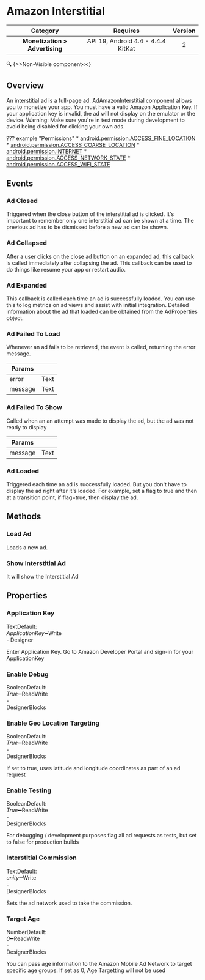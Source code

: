 # Amazon Interstitial

| Category | Requires | Version |
|:--------:|:-------:|:--------:|
|**Monetization > Advertising**|<span class="chip chip-any">API 19, Android 4.4 - 4.4.4 KitKat</span>|<span class="chip chip-number">2</span>|

:mag: {>>Non-Visible component<<}

## Overview

An interstitial ad is a full-page ad. AdAmazonInterstitial component allows you to monetize your app. You must have a valid Amazon Application Key. If your application key is invalid, the ad will not display on the emulator or the device. Warning: Make sure you're in test mode during development to avoid being disabled for clicking your own ads.

??? example "Permissions"
    * [android.permission.ACCESS_FINE_LOCATION](https://developer.android.com/reference/android/Manifest.permission.html#ACCESS_FINE_LOCATION)
    * [android.permission.ACCESS_COARSE_LOCATION](https://developer.android.com/reference/android/Manifest.permission.html#ACCESS_COARSE_LOCATION)
    * [android.permission.INTERNET](https://developer.android.com/reference/android/Manifest.permission.html#INTERNET)
    * [android.permission.ACCESS_NETWORK_STATE](https://developer.android.com/reference/android/Manifest.permission.html#ACCESS_NETWORK_STATE)
    * [android.permission.ACCESS_WIFI_STATE](https://developer.android.com/reference/android/Manifest.permission.html#ACCESS_WIFI_STATE)

## Events

### Ad Closed

Triggered when the close button of the interstitial ad is clicked. It's important to remember only one interstitial ad can be shown at a time. The previous ad has to be dismissed before a new ad can be shown.

<div class="block" ai2-block="event" not-rendered="true" value="%7B%22componentName%22:%20%22Amazon%20Interstitial%22,%20%22name%22:%20%22Ad%20Closed%22,%20%22param%22:%20%5B%5D%7D"></div>

### Ad Collapsed

After a user clicks on the close ad button on an expanded ad, this callback is called immediately after collapsing the ad. This callback can be used to do things like resume your app or restart audio.

<div class="block" ai2-block="event" not-rendered="true" value="%7B%22componentName%22:%20%22Amazon%20Interstitial%22,%20%22name%22:%20%22Ad%20Collapsed%22,%20%22param%22:%20%5B%5D%7D"></div>

### Ad Expanded

This callback is called each time an ad is successfully loaded. You can use this to log metrics on ad views and assist with initial integration. Detailed information about the ad that loaded can be obtained from the AdProperties object.

<div class="block" ai2-block="event" not-rendered="true" value="%7B%22componentName%22:%20%22Amazon%20Interstitial%22,%20%22name%22:%20%22Ad%20Expanded%22,%20%22param%22:%20%5B%5D%7D"></div>

### Ad Failed To Load

Whenever an ad fails to be retrieved, the event is called, returning the error message.

<div class="block" ai2-block="event" not-rendered="true" value="%7B%22componentName%22:%20%22Amazon%20Interstitial%22,%20%22name%22:%20%22Ad%20Failed%20To%20Load%22,%20%22param%22:%20%5B%22error%22,%20%22message%22%5D%7D"></div>

| Params | []() |
|--------|------|
|error|<span class="chip chip-text">Text</span>|
|message|<span class="chip chip-text">Text</span>|

### Ad Failed To Show

Called when an an attempt was made to display the ad, but the ad was not ready to display

<div class="block" ai2-block="event" not-rendered="true" value="%7B%22componentName%22:%20%22Amazon%20Interstitial%22,%20%22name%22:%20%22Ad%20Failed%20To%20Show%22,%20%22param%22:%20%5B%22message%22%5D%7D"></div>

| Params | []() |
|--------|------|
|message|<span class="chip chip-text">Text</span>|

### Ad Loaded

Triggered each time an ad is successfully loaded. But you don't have to display the ad right after it's loaded. For example, set a flag to true and then at a transition point, if flag=true, then display the ad.

<div class="block" ai2-block="event" not-rendered="true" value="%7B%22componentName%22:%20%22Amazon%20Interstitial%22,%20%22name%22:%20%22Ad%20Loaded%22,%20%22param%22:%20%5B%5D%7D"></div>

## Methods

### Load Ad

Loads a new ad.

<div class="block" ai2-block="method" not-rendered="true" value="%7B%22componentName%22:%20%22Amazon%20Interstitial%22,%20%22name%22:%20%22Load%20Ad%22,%20%22output%22:%20false,%20%22param%22:%20%5B%5D%7D"></div>

### Show Interstitial Ad

It will show the Interstitial Ad

<div class="block" ai2-block="method" not-rendered="true" value="%7B%22componentName%22:%20%22Amazon%20Interstitial%22,%20%22name%22:%20%22Show%20Interstitial%20Ad%22,%20%22output%22:%20false,%20%22param%22:%20%5B%5D%7D"></div>

## Properties

### Application Key

<span style="user-select: none; white-space:pre-wrap;"><span class="chip chip-text">Text</span><span class="chip chip-text">Default: <i>ApplicationKey</i></span>:heavy_minus_sign:<span class="chip chip-rw">Write</span> - <span class="chip chip-bd">Designer</span></span>

Enter Application Key. Go to Amazon Developer Portal and sign-in for your ApplicationKey

### Enable Debug

<span style="user-select: none; white-space:pre-wrap;"><span class="chip chip-boolean">Boolean</span><span class="chip chip-boolean">Default: <i>True</i></span>:heavy_minus_sign:<span class="chip chip-rw">Read</span><span class="chip chip-rw">Write</span> - <span class="chip chip-bd">Designer</span><span class="chip chip-bd">Blocks</span></span>

<div class="block" ai2-block="property" not-rendered="true" value="%7B%22componentName%22:%20%22Amazon%20Interstitial%22,%20%22name%22:%20%22Enable%20Debug%22,%20%22getter%22:%20true%7D"></div>
<div class="block" ai2-block="property" not-rendered="true" value="%7B%22componentName%22:%20%22Amazon%20Interstitial%22,%20%22name%22:%20%22Enable%20Debug%22,%20%22getter%22:%20false%7D"></div>

### Enable Geo Location Targeting

<span style="user-select: none; white-space:pre-wrap;"><span class="chip chip-boolean">Boolean</span><span class="chip chip-boolean">Default: <i>True</i></span>:heavy_minus_sign:<span class="chip chip-rw">Read</span><span class="chip chip-rw">Write</span> - <span class="chip chip-bd">Designer</span><span class="chip chip-bd">Blocks</span></span>

If set to true, uses latitude and longitude coordinates as part of an ad request

<div class="block" ai2-block="property" not-rendered="true" value="%7B%22componentName%22:%20%22Amazon%20Interstitial%22,%20%22name%22:%20%22Enable%20Geo%20Location%20Targeting%22,%20%22getter%22:%20true%7D"></div>
<div class="block" ai2-block="property" not-rendered="true" value="%7B%22componentName%22:%20%22Amazon%20Interstitial%22,%20%22name%22:%20%22Enable%20Geo%20Location%20Targeting%22,%20%22getter%22:%20false%7D"></div>

### Enable Testing

<span style="user-select: none; white-space:pre-wrap;"><span class="chip chip-boolean">Boolean</span><span class="chip chip-boolean">Default: <i>True</i></span>:heavy_minus_sign:<span class="chip chip-rw">Read</span><span class="chip chip-rw">Write</span> - <span class="chip chip-bd">Designer</span><span class="chip chip-bd">Blocks</span></span>

For debugging / development purposes flag all ad requests as tests, but set to false for production builds

<div class="block" ai2-block="property" not-rendered="true" value="%7B%22componentName%22:%20%22Amazon%20Interstitial%22,%20%22name%22:%20%22Enable%20Testing%22,%20%22getter%22:%20true%7D"></div>
<div class="block" ai2-block="property" not-rendered="true" value="%7B%22componentName%22:%20%22Amazon%20Interstitial%22,%20%22name%22:%20%22Enable%20Testing%22,%20%22getter%22:%20false%7D"></div>

### Interstitial Commission

<span style="user-select: none; white-space:pre-wrap;"><span class="chip chip-text">Text</span><span class="chip chip-text">Default: <i>unity</i></span>:heavy_minus_sign:<span class="chip chip-rw">Write</span> - <span class="chip chip-bd">Designer</span><span class="chip chip-bd">Blocks</span></span>

Sets the ad network used to take the commission.

<div class="block" ai2-block="property" not-rendered="true" value="%7B%22componentName%22:%20%22Amazon%20Interstitial%22,%20%22name%22:%20%22Interstitial%20Commission%22,%20%22getter%22:%20false%7D"></div>

### Target Age

<span style="user-select: none; white-space:pre-wrap;"><span class="chip chip-number">Number</span><span class="chip chip-number">Default: <i>0</i></span>:heavy_minus_sign:<span class="chip chip-rw">Read</span><span class="chip chip-rw">Write</span> - <span class="chip chip-bd">Designer</span><span class="chip chip-bd">Blocks</span></span>

You can pass age information to the Amazon Mobile Ad Network to target specific age groups. If set as 0, Age Targetting will not be used

<div class="block" ai2-block="property" not-rendered="true" value="%7B%22componentName%22:%20%22Amazon%20Interstitial%22,%20%22name%22:%20%22Target%20Age%22,%20%22getter%22:%20true%7D"></div>
<div class="block" ai2-block="property" not-rendered="true" value="%7B%22componentName%22:%20%22Amazon%20Interstitial%22,%20%22name%22:%20%22Target%20Age%22,%20%22getter%22:%20false%7D"></div>
